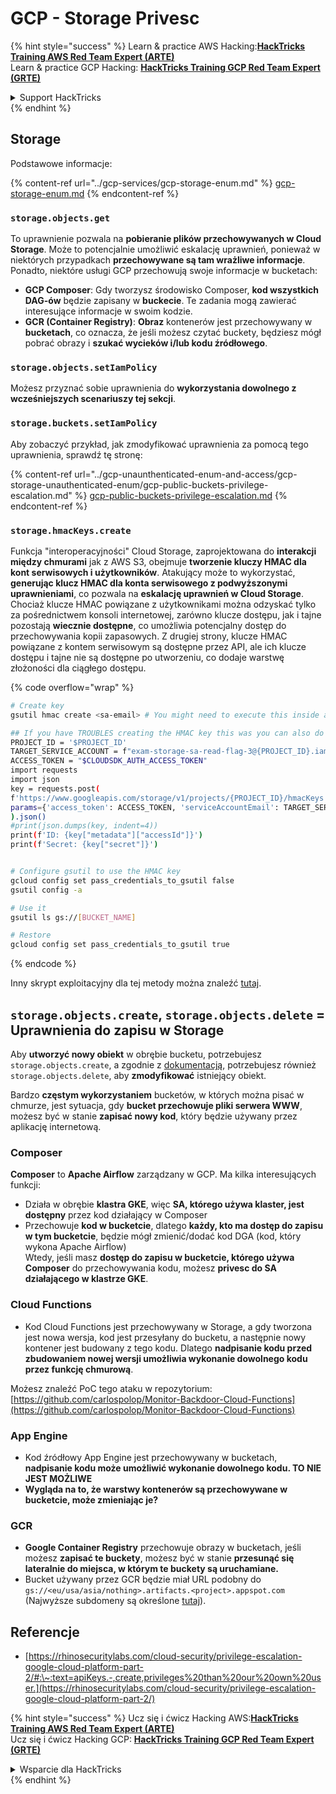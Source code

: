 # GCP - Storage Privesc

{% hint style="success" %}
Learn & practice AWS Hacking:<img src="../../../.gitbook/assets/image (1).png" alt="" data-size="line">[**HackTricks Training AWS Red Team Expert (ARTE)**](https://training.hacktricks.xyz/courses/arte)<img src="../../../.gitbook/assets/image (1).png" alt="" data-size="line">\
Learn & practice GCP Hacking: <img src="../../../.gitbook/assets/image (2).png" alt="" data-size="line">[**HackTricks Training GCP Red Team Expert (GRTE)**<img src="../../../.gitbook/assets/image (2).png" alt="" data-size="line">](https://training.hacktricks.xyz/courses/grte)

<details>

<summary>Support HackTricks</summary>

* Check the [**subscription plans**](https://github.com/sponsors/carlospolop)!
* **Join the** 💬 [**Discord group**](https://discord.gg/hRep4RUj7f) or the [**telegram group**](https://t.me/peass) or **follow** us on **Twitter** 🐦 [**@hacktricks\_live**](https://twitter.com/hacktricks\_live)**.**
* **Share hacking tricks by submitting PRs to the** [**HackTricks**](https://github.com/carlospolop/hacktricks) and [**HackTricks Cloud**](https://github.com/carlospolop/hacktricks-cloud) github repos.

</details>
{% endhint %}

## Storage

Podstawowe informacje:

{% content-ref url="../gcp-services/gcp-storage-enum.md" %}
[gcp-storage-enum.md](../gcp-services/gcp-storage-enum.md)
{% endcontent-ref %}

### `storage.objects.get`

To uprawnienie pozwala na **pobieranie plików przechowywanych w Cloud Storage**. Może to potencjalnie umożliwić eskalację uprawnień, ponieważ w niektórych przypadkach **przechowywane są tam wrażliwe informacje**. Ponadto, niektóre usługi GCP przechowują swoje informacje w bucketach:

* **GCP Composer**: Gdy tworzysz środowisko Composer, **kod wszystkich DAG-ów** będzie zapisany w **buckecie**. Te zadania mogą zawierać interesujące informacje w swoim kodzie.
* **GCR (Container Registry)**: **Obraz** kontenerów jest przechowywany w **bucketach**, co oznacza, że jeśli możesz czytać buckety, będziesz mógł pobrać obrazy i **szukać wycieków i/lub kodu źródłowego**.

### `storage.objects.setIamPolicy`

Możesz przyznać sobie uprawnienia do **wykorzystania dowolnego z wcześniejszych scenariuszy tej sekcji**.

### **`storage.buckets.setIamPolicy`**

Aby zobaczyć przykład, jak zmodyfikować uprawnienia za pomocą tego uprawnienia, sprawdź tę stronę:

{% content-ref url="../gcp-unaunthenticated-enum-and-access/gcp-storage-unauthenticated-enum/gcp-public-buckets-privilege-escalation.md" %}
[gcp-public-buckets-privilege-escalation.md](../gcp-unaunthenticated-enum-and-access/gcp-storage-unauthenticated-enum/gcp-public-buckets-privilege-escalation.md)
{% endcontent-ref %}

### `storage.hmacKeys.create`

Funkcja "interoperacyjności" Cloud Storage, zaprojektowana do **interakcji między chmurami** jak z AWS S3, obejmuje **tworzenie kluczy HMAC dla kont serwisowych i użytkowników**. Atakujący może to wykorzystać, **generując klucz HMAC dla konta serwisowego z podwyższonymi uprawnieniami**, co pozwala na **eskalację uprawnień w Cloud Storage**. Chociaż klucze HMAC powiązane z użytkownikami można odzyskać tylko za pośrednictwem konsoli internetowej, zarówno klucze dostępu, jak i tajne pozostają **wiecznie dostępne**, co umożliwia potencjalny dostęp do przechowywania kopii zapasowych. Z drugiej strony, klucze HMAC powiązane z kontem serwisowym są dostępne przez API, ale ich klucze dostępu i tajne nie są dostępne po utworzeniu, co dodaje warstwę złożoności dla ciągłego dostępu.

{% code overflow="wrap" %}
```bash
# Create key
gsutil hmac create <sa-email> # You might need to execute this inside a VM instance

## If you have TROUBLES creating the HMAC key this was you can also do it contacting the API directly:
PROJECT_ID = '$PROJECT_ID'
TARGET_SERVICE_ACCOUNT = f"exam-storage-sa-read-flag-3@{PROJECT_ID}.iam.gserviceaccount.com"
ACCESS_TOKEN = "$CLOUDSDK_AUTH_ACCESS_TOKEN"
import requests
import json
key = requests.post(
f'https://www.googleapis.com/storage/v1/projects/{PROJECT_ID}/hmacKeys',
params={'access_token': ACCESS_TOKEN, 'serviceAccountEmail': TARGET_SERVICE_ACCOUNT}
).json()
#print(json.dumps(key, indent=4))
print(f'ID: {key["metadata"]["accessId"]}')
print(f'Secret: {key["secret"]}')


# Configure gsutil to use the HMAC key
gcloud config set pass_credentials_to_gsutil false
gsutil config -a

# Use it
gsutil ls gs://[BUCKET_NAME]

# Restore
gcloud config set pass_credentials_to_gsutil true
```
{% endcode %}

Inny skrypt exploitacyjny dla tej metody można znaleźć [tutaj](https://github.com/RhinoSecurityLabs/GCP-IAM-Privilege-Escalation/blob/master/ExploitScripts/storage.hmacKeys.create.py).

## `storage.objects.create`, `storage.objects.delete` = Uprawnienia do zapisu w Storage

Aby **utworzyć nowy obiekt** w obrębie bucketu, potrzebujesz `storage.objects.create`, a zgodnie z [dokumentacją](https://cloud.google.com/storage/docs/access-control/iam-permissions#object\_permissions), potrzebujesz również `storage.objects.delete`, aby **zmodyfikować** istniejący obiekt.

Bardzo **częstym wykorzystaniem** bucketów, w których można pisać w chmurze, jest sytuacja, gdy **bucket przechowuje pliki serwera WWW**, możesz być w stanie **zapisać nowy kod**, który będzie używany przez aplikację internetową.

### Composer

**Composer** to **Apache Airflow** zarządzany w GCP. Ma kilka interesujących funkcji:

* Działa w obrębie **klastra GKE**, więc **SA, którego używa klaster, jest dostępny** przez kod działający w Composer
* Przechowuje **kod w bucketcie**, dlatego **każdy, kto ma dostęp do zapisu w tym bucketcie**, będzie mógł zmienić/dodać kod DGA (kod, który wykona Apache Airflow)\
Wtedy, jeśli masz **dostęp do zapisu w bucketcie, którego używa Composer** do przechowywania kodu, możesz **privesc do SA działającego w klastrze GKE**.

### Cloud Functions

* Kod Cloud Functions jest przechowywany w Storage, a gdy tworzona jest nowa wersja, kod jest przesyłany do bucketu, a następnie nowy kontener jest budowany z tego kodu. Dlatego **nadpisanie kodu przed zbudowaniem nowej wersji umożliwia wykonanie dowolnego kodu przez funkcję chmurową**.

Możesz znaleźć PoC tego ataku w repozytorium: [https://github.com/carlospolop/Monitor-Backdoor-Cloud-Functions](https://github.com/carlospolop/Monitor-Backdoor-Cloud-Functions)

### App Engine

* Kod źródłowy App Engine jest przechowywany w bucketach, **nadpisanie kodu może umożliwić wykonanie dowolnego kodu. TO NIE JEST MOŻLIWE**
* **Wygląda na to, że warstwy kontenerów są przechowywane w bucketcie, może zmieniając je?**

### GCR

* **Google Container Registry** przechowuje obrazy w bucketach, jeśli możesz **zapisać te buckety**, możesz być w stanie **przesunąć się lateralnie do miejsca, w którym te buckety są uruchamiane.**
* Bucket używany przez GCR będzie miał URL podobny do `gs://<eu/usa/asia/nothing>.artifacts.<project>.appspot.com` (Najwyższe subdomeny są określone [tutaj](https://cloud.google.com/container-registry/docs/pushing-and-pulling)).

## **Referencje**

* [https://rhinosecuritylabs.com/cloud-security/privilege-escalation-google-cloud-platform-part-2/#:\~:text=apiKeys.-,create,privileges%20than%20our%20own%20user.](https://rhinosecuritylabs.com/cloud-security/privilege-escalation-google-cloud-platform-part-2/)

{% hint style="success" %}
Ucz się i ćwicz Hacking AWS:<img src="../../../.gitbook/assets/image (1).png" alt="" data-size="line">[**HackTricks Training AWS Red Team Expert (ARTE)**](https://training.hacktricks.xyz/courses/arte)<img src="../../../.gitbook/assets/image (1).png" alt="" data-size="line">\
Ucz się i ćwicz Hacking GCP: <img src="../../../.gitbook/assets/image (2).png" alt="" data-size="line">[**HackTricks Training GCP Red Team Expert (GRTE)**<img src="../../../.gitbook/assets/image (2).png" alt="" data-size="line">](https://training.hacktricks.xyz/courses/grte)

<details>

<summary>Wsparcie dla HackTricks</summary>

* Sprawdź [**plany subskrypcyjne**](https://github.com/sponsors/carlospolop)!
* **Dołącz do** 💬 [**grupy Discord**](https://discord.gg/hRep4RUj7f) lub [**grupy telegramowej**](https://t.me/peass) lub **śledź** nas na **Twitterze** 🐦 [**@hacktricks\_live**](https://twitter.com/hacktricks\_live)**.**
* **Dziel się trikami hackingowymi, przesyłając PR-y do** [**HackTricks**](https://github.com/carlospolop/hacktricks) i [**HackTricks Cloud**](https://github.com/carlospolop/hacktricks-cloud) repozytoriów github.

</details>
{% endhint %}
